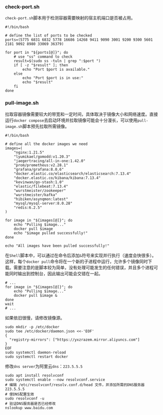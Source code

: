 ### check-port.sh

`check-port.sh`脚本用于检测容器需要映射的宿主机端口是否被占用。

```shell
#!/bin/bash

# define the list of ports to be checked
ports=(5775 6831 6832 5778 16686 14268 9411 9090 3001 9200 9300 5601 2181 9092 8980 33069 36379)

for port in "${ports[@]}"; do
    # use "ss" command to check
    result=$(sudo ss -tuln | grep ":$port ")
    if [ -z "$result" ]; then
        echo "Port $port is available."
    else
        echo "Port $port is in use:"
        echo "$result"
    fi
done
```

### pull-image.sh

拉取容器镜像需要较大的带宽和一定时间，具体取决于镜像大小和网络速度。直接运行`docker compose`去启动环境并拉取镜像可能会十分漫长，可以使用`pull-image.sh`脚本预先拉取所需镜像。

```shell
#!/bin/bash

# define all the docker images we need
images=(
    "nginx:1.21.5"
    "lyumikael/gomodd:v1.20.3"
    "jaegertracing/all-in-one:1.42.0"
    "prom/prometheus:v2.28.1"
    "grafana/grafana:8.0.6"
    "docker.elastic.co/elasticsearch/elasticsearch:7.13.4"
    "docker.elastic.co/kibana/kibana:7.13.4"
    "kevinwan/go-stash:1.0"
    "elastic/filebeat:7.13.4"
    "wurstmeister/zookeeper"
    "wurstmeister/kafka"
    "hibiken/asynqmon:latest"
    "mysql/mysql-server:8.0.28"
    "redis:6.2.5"
)

for image in "${images[@]}"; do
    echo "Pulling $image..."
    docker pull $image
    echo "$image pulled successfully!"
done

echo "All images have been pulled successfully!"
```

在`Shell`脚本中，可以通过在命令后添加`&`符号来实现并行执行（速度会快很多）。这样，每个`docker pull`命令将在一个新的子进程中运行，允许多个镜像同时下载。需要注意的是脚本较为简单，没有处理可能发生的任何错误，并且多个进程可能同时输出到控制台，因此输出可能会交错在一起。

```shell
# ...
for image in "${images[@]}"; do
    echo "Pulling $image..."
    docker pull $image &
done
wait
# ...
```

如果依旧很慢，请修改镜像源。

```shell
sudo mkdir -p /etc/docker
sudo tee /etc/docker/daemon.json <<-'EOF'
{
  "registry-mirrors": ["https://yxzrazem.mirror.aliyuncs.com"]
}
EOF
sudo systemctl daemon-reload
sudo systemctl restart docker
```

修改`dns server`为阿里云`dns`：`223.5.5.5`

```shell
sudo apt install resolvconf 
sudo systemctl enable --now resolvconf.service
# 编辑 /etc/resolvconf/resolv.conf.d/head 文件，并添加所需的DNS服务器223.5.5.5
# 使DNS配置生效
sudo resolvconf -u
# 验证DNS服务器是否已经修改
nslookup www.baidu.com
```

